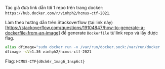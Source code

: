 Tác giả đưa link dẫn tới 1 repo trên trang docker: `https://hub.docker.com/r/vinhph2/hcmus-ctf-2021`.

Làm theo hướng dẫn trên Stackoverflow (tại link này)[https://stackoverflow.com/questions/19104847/how-to-generate-a-dockerfile-from-an-image] để generate `Dockerfile` từ link repo và lấy được flag.

```bash
alias dfimage="sudo docker run -v /var/run/docker.sock:/var/run/docker.sock --rm alpine/dfimage"
dfimage -sV=1.36 vinhph2/hcmus-ctf-2021
```

Flag: `HCMUS-CTF{d0ck6r_1mag6_1nsp6ct}`